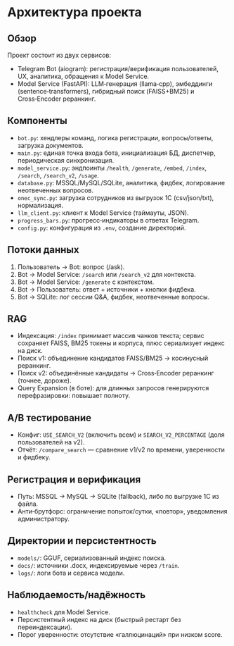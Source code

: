 # Архитектура проекта

## Обзор
Проект состоит из двух сервисов:
- Telegram Bot (aiogram): регистрация/верификация пользователей, UX, аналитика, обращения к Model Service.
- Model Service (FastAPI): LLM‑генерация (llama‑cpp), эмбеддинги (sentence‑transformers), гибридный поиск (FAISS+BM25) и Cross‑Encoder реранкинг.

## Компоненты
- `bot.py`: хендлеры команд, логика регистрации, вопросы/ответы, загрузка документов.
- `main.py`: единая точка входа бота, инициализация БД, диспетчер, периодическая синхронизация.
- `model_service.py`: эндпоинты `/health`, `/generate`, `/embed`, `/index`, `/search`, `/search_v2`, `/usage`.
- `database.py`: MSSQL/MySQL/SQLite, аналитика, фидбек, логирование неотвеченных вопросов.
- `onec_sync.py`: загрузка сотрудников из выгрузок 1С (csv/json/txt), нормализация.
- `llm_client.py`: клиент к Model Service (таймауты, JSON).
- `progress_bars.py`: прогресс‑индикаторы в ответах Telegram.
- `config.py`: конфигурация из `.env`, создание директорий.

## Потоки данных
1. Пользователь → Bot: вопрос (/ask).
2. Bot → Model Service: `/search` или `/search_v2` для контекста.
3. Bot → Model Service: `/generate` с контекстом.
4. Bot → Пользователь: ответ + источники + кнопки фидбека.
5. Bot → SQLite: лог сессии Q&A, фидбек, неотвеченные вопросы.

## RAG
- Индексация: `/index` принимает массив чанков текста; сервис сохраняет FAISS, BM25 токены и корпуса, плюс сериализует индекс на диск.
- Поиск v1: объединение кандидатов FAISS/BM25 → косинусный реранкинг.
- Поиск v2: объединённые кандидаты → Cross‑Encoder реранкинг (точнее, дороже).
- Query Expansion (в боте): для длинных запросов генерируются перефразировки: повышает полноту.

## A/B тестирование
- Конфиг: `USE_SEARCH_V2` (включить всем) и `SEARCH_V2_PERCENTAGE` (доля пользователей на v2).
- Отчёт: `/compare_search` — сравнение v1/v2 по времени, уверенности и фидбеку.

## Регистрация и верификация
- Путь: MSSQL → MySQL → SQLite (fallback), либо по выгрузке 1С из файла.
- Анти‑брутфорс: ограничение попыток/сутки, «повтор», уведомления администратору.

## Директории и персистентность
- `models/`: GGUF, сериализованный индекс поиска.
- `docs/`: источники .docx, индексируемые через `/train`.
- `logs/`: логи бота и сервиса модели.

## Наблюдаемость/надёжность
- `healthcheck` для Model Service.
- Персистентный индекс на диск (быстрый рестарт без переиндексации).
- Порог уверенности: отсутствие «галлюцинаций» при низком score. 